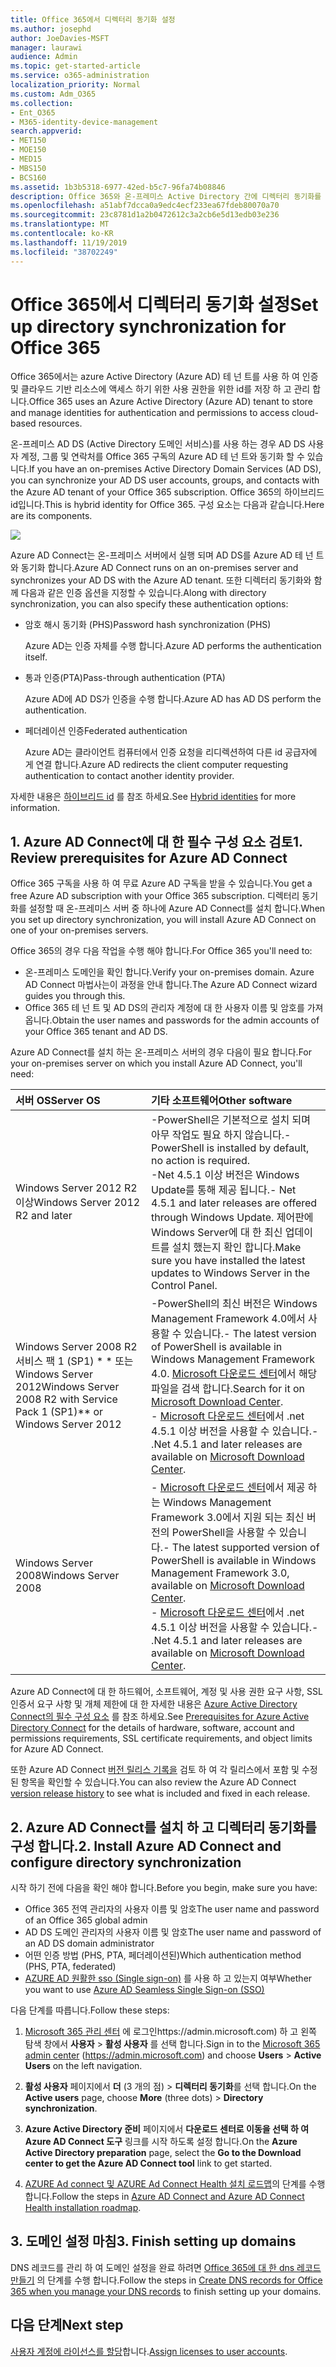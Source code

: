 ```yaml
---
title: Office 365에서 디렉터리 동기화 설정
ms.author: josephd
author: JoeDavies-MSFT
manager: laurawi
audience: Admin
ms.topic: get-started-article
ms.service: o365-administration
localization_priority: Normal
ms.custom: Adm_O365
ms.collection:
- Ent_O365
- M365-identity-device-management
search.appverid:
- MET150
- MOE150
- MED15
- MBS150
- BCS160
ms.assetid: 1b3b5318-6977-42ed-b5c7-96fa74b08846
description: Office 365와 온-프레미스 Active Directory 간에 디렉터리 동기화를 설정 하는 방법에 대해 알아봅니다.
ms.openlocfilehash: a51abf7dcca0a9edc4ecf233ea67fdeb80070a70
ms.sourcegitcommit: 23c8781d1a2b0472612c3a2cb6e5d13edb03e236
ms.translationtype: MT
ms.contentlocale: ko-KR
ms.lasthandoff: 11/19/2019
ms.locfileid: "38702249"
---
```

# <a name="set-up-directory-synchronization-for-office-365"></a><span data-ttu-id="83546-103">Office 365에서 디렉터리 동기화 설정</span><span class="sxs-lookup"><span data-stu-id="83546-103">Set up directory synchronization for Office 365</span></span>

<span data-ttu-id="83546-104">Office 365에서는 azure Active Directory (Azure AD) 테 넌 트를 사용 하 여 인증 및 클라우드 기반 리소스에 액세스 하기 위한 사용 권한을 위한 id를 저장 하 고 관리 합니다.</span><span class="sxs-lookup"><span data-stu-id="83546-104">Office 365 uses an Azure Active Directory (Azure AD) tenant to store and manage identities for authentication and permissions to access cloud-based resources.</span></span> 

<span data-ttu-id="83546-105">온-프레미스 AD DS (Active Directory 도메인 서비스)를 사용 하는 경우 AD DS 사용자 계정, 그룹 및 연락처를 Office 365 구독의 Azure AD 테 넌 트와 동기화 할 수 있습니다.</span><span class="sxs-lookup"><span data-stu-id="83546-105">If you have an on-premises Active Directory Domain Services (AD DS), you can synchronize your AD DS user accounts, groups, and contacts with the Azure AD tenant of your Office 365 subscription.</span></span> <span data-ttu-id="83546-106">Office 365의 하이브리드 id입니다.</span><span class="sxs-lookup"><span data-stu-id="83546-106">This is hybrid identity for Office 365.</span></span> <span data-ttu-id="83546-107">구성 요소는 다음과 같습니다.</span><span class="sxs-lookup"><span data-stu-id="83546-107">Here are its components.</span></span>

![](./media/about-office-365-identity/hybrid-identity.png)

<span data-ttu-id="83546-108">Azure AD Connect는 온-프레미스 서버에서 실행 되며 AD DS를 Azure AD 테 넌 트와 동기화 합니다.</span><span class="sxs-lookup"><span data-stu-id="83546-108">Azure AD Connect runs on an on-premises server and synchronizes your AD DS with the Azure AD tenant.</span></span> <span data-ttu-id="83546-109">또한 디렉터리 동기화와 함께 다음과 같은 인증 옵션을 지정할 수 있습니다.</span><span class="sxs-lookup"><span data-stu-id="83546-109">Along with directory synchronization, you can also specify these authentication options:</span></span>

- <span data-ttu-id="83546-110">암호 해시 동기화 (PHS)</span><span class="sxs-lookup"><span data-stu-id="83546-110">Password hash synchronization (PHS)</span></span>

  <span data-ttu-id="83546-111">Azure AD는 인증 자체를 수행 합니다.</span><span class="sxs-lookup"><span data-stu-id="83546-111">Azure AD performs the authentication itself.</span></span>

- <span data-ttu-id="83546-112">통과 인증(PTA)</span><span class="sxs-lookup"><span data-stu-id="83546-112">Pass-through authentication (PTA)</span></span>

  <span data-ttu-id="83546-113">Azure AD에 AD DS가 인증을 수행 합니다.</span><span class="sxs-lookup"><span data-stu-id="83546-113">Azure AD has AD DS perform the authentication.</span></span>

- <span data-ttu-id="83546-114">페더레이션 인증</span><span class="sxs-lookup"><span data-stu-id="83546-114">Federated authentication</span></span>

  <span data-ttu-id="83546-115">Azure AD는 클라이언트 컴퓨터에서 인증 요청을 리디렉션하여 다른 id 공급자에 게 연결 합니다.</span><span class="sxs-lookup"><span data-stu-id="83546-115">Azure AD redirects the client computer requesting authentication to contact another identity provider.</span></span>

<span data-ttu-id="83546-116">자세한 내용은 [하이브리드 id](plan-for-directory-synchronization.md) 를 참조 하세요.</span><span class="sxs-lookup"><span data-stu-id="83546-116">See [Hybrid identities](plan-for-directory-synchronization.md) for more information.</span></span>
  
## <a name="1-review-prerequisites-for-azure-ad-connect"></a><span data-ttu-id="83546-117">1. Azure AD Connect에 대 한 필수 구성 요소 검토</span><span class="sxs-lookup"><span data-stu-id="83546-117">1. Review prerequisites for Azure AD Connect</span></span>

<span data-ttu-id="83546-118">Office 365 구독을 사용 하 여 무료 Azure AD 구독을 받을 수 있습니다.</span><span class="sxs-lookup"><span data-stu-id="83546-118">You get a free Azure AD subscription with your Office 365 subscription.</span></span> <span data-ttu-id="83546-119">디렉터리 동기화를 설정할 때 온-프레미스 서버 중 하나에 Azure AD Connect를 설치 합니다.</span><span class="sxs-lookup"><span data-stu-id="83546-119">When you set up directory synchronization, you will install Azure AD Connect on one of your on-premises servers.</span></span>
  
<span data-ttu-id="83546-120">Office 365의 경우 다음 작업을 수행 해야 합니다.</span><span class="sxs-lookup"><span data-stu-id="83546-120">For Office 365 you'll need to:</span></span>
  
- <span data-ttu-id="83546-121">온-프레미스 도메인을 확인 합니다.</span><span class="sxs-lookup"><span data-stu-id="83546-121">Verify your on-premises domain.</span></span> <span data-ttu-id="83546-122">Azure AD Connect 마법사는이 과정을 안내 합니다.</span><span class="sxs-lookup"><span data-stu-id="83546-122">The Azure AD Connect wizard guides you through this.</span></span>
- <span data-ttu-id="83546-123">Office 365 테 넌 트 및 AD DS의 관리자 계정에 대 한 사용자 이름 및 암호를 가져옵니다.</span><span class="sxs-lookup"><span data-stu-id="83546-123">Obtain the user names and passwords for the admin accounts of your Office 365 tenant and AD DS.</span></span>

<span data-ttu-id="83546-124">Azure AD Connect를 설치 하는 온-프레미스 서버의 경우 다음이 필요 합니다.</span><span class="sxs-lookup"><span data-stu-id="83546-124">For your on-premises server on which you install Azure AD Connect, you'll need:</span></span>
  
|<span data-ttu-id="83546-125">**서버 OS**</span><span class="sxs-lookup"><span data-stu-id="83546-125">**Server OS**</span></span>|<span data-ttu-id="83546-126">**기타 소프트웨어**</span><span class="sxs-lookup"><span data-stu-id="83546-126">**Other software**</span></span>|
|:-----|:-----|
|<span data-ttu-id="83546-127">Windows Server 2012 R2 이상</span><span class="sxs-lookup"><span data-stu-id="83546-127">Windows Server 2012 R2 and later</span></span> | <span data-ttu-id="83546-128">-PowerShell은 기본적으로 설치 되며 아무 작업도 필요 하지 않습니다.</span><span class="sxs-lookup"><span data-stu-id="83546-128">- PowerShell is installed by default, no action is required.</span></span>  <br> <span data-ttu-id="83546-129">-Net 4.5.1 이상 버전은 Windows Update를 통해 제공 됩니다.</span><span class="sxs-lookup"><span data-stu-id="83546-129">- Net 4.5.1 and later releases are offered through Windows Update.</span></span> <span data-ttu-id="83546-130">제어판에 Windows Server에 대 한 최신 업데이트를 설치 했는지 확인 합니다.</span><span class="sxs-lookup"><span data-stu-id="83546-130">Make sure you have installed the latest updates to Windows Server in the Control Panel.</span></span> |
|<span data-ttu-id="83546-131">Windows Server 2008 R2 서비스 팩 1 (SP1) \* \* 또는 Windows Server 2012</span><span class="sxs-lookup"><span data-stu-id="83546-131">Windows Server 2008 R2 with Service Pack 1 (SP1)\*\* or Windows Server 2012</span></span> | <span data-ttu-id="83546-132">-PowerShell의 최신 버전은 Windows Management Framework 4.0에서 사용할 수 있습니다.</span><span class="sxs-lookup"><span data-stu-id="83546-132">- The latest version of PowerShell is available in Windows Management Framework 4.0.</span></span> <span data-ttu-id="83546-133">[Microsoft 다운로드 센터](https://go.microsoft.com/fwlink/p/?LinkId=717996)에서 해당 파일을 검색 합니다.</span><span class="sxs-lookup"><span data-stu-id="83546-133">Search for it on [Microsoft Download Center](https://go.microsoft.com/fwlink/p/?LinkId=717996).</span></span>  <br> <span data-ttu-id="83546-134">- [Microsoft 다운로드 센터](https://go.microsoft.com/fwlink/p/?LinkId=717996)에서 .net 4.5.1 이상 버전을 사용할 수 있습니다.</span><span class="sxs-lookup"><span data-stu-id="83546-134">- .Net 4.5.1 and later releases are available on [Microsoft Download Center](https://go.microsoft.com/fwlink/p/?LinkId=717996).</span></span> |
|<span data-ttu-id="83546-135">Windows Server 2008</span><span class="sxs-lookup"><span data-stu-id="83546-135">Windows Server 2008</span></span> | <span data-ttu-id="83546-136">- [Microsoft 다운로드 센터](https://go.microsoft.com/fwlink/p/?LinkId=717996)에서 제공 하는 Windows Management Framework 3.0에서 지원 되는 최신 버전의 PowerShell을 사용할 수 있습니다.</span><span class="sxs-lookup"><span data-stu-id="83546-136">- The latest supported version of PowerShell is available in Windows Management Framework 3.0, available on [Microsoft Download Center](https://go.microsoft.com/fwlink/p/?LinkId=717996).</span></span>  <br> <span data-ttu-id="83546-137">- [Microsoft 다운로드 센터](https://go.microsoft.com/fwlink/p/?LinkId=717996)에서 .net 4.5.1 이상 버전을 사용할 수 있습니다.</span><span class="sxs-lookup"><span data-stu-id="83546-137">- .Net 4.5.1 and later releases are available on [Microsoft Download Center](https://go.microsoft.com/fwlink/p/?LinkId=717996).</span></span> |

<span data-ttu-id="83546-138">Azure AD Connect에 대 한 하드웨어, 소프트웨어, 계정 및 사용 권한 요구 사항, SSL 인증서 요구 사항 및 개체 제한에 대 한 자세한 내용은 [Azure Active Directory Connect의 필수 구성 요소](https://docs.microsoft.com/azure/active-directory/hybrid/how-to-connect-install-prerequisites) 를 참조 하세요.</span><span class="sxs-lookup"><span data-stu-id="83546-138">See [Prerequisites for Azure Active Directory Connect](https://docs.microsoft.com/azure/active-directory/hybrid/how-to-connect-install-prerequisites) for the details of hardware, software, account and permissions requirements, SSL certificate requirements, and object limits for Azure AD Connect.</span></span>
  
<span data-ttu-id="83546-139">또한 Azure AD Connect [버전 릴리스 기록을](https://docs.microsoft.com/azure/active-directory/hybrid/reference-connect-version-history) 검토 하 여 각 릴리스에서 포함 및 수정 된 항목을 확인할 수 있습니다.</span><span class="sxs-lookup"><span data-stu-id="83546-139">You can also review the Azure AD Connect [version release history](https://docs.microsoft.com/azure/active-directory/hybrid/reference-connect-version-history) to see what is included and fixed in each release.</span></span>

## <a name="2-install-azure-ad-connect-and-configure-directory-synchronization"></a><span data-ttu-id="83546-140">2. Azure AD Connect를 설치 하 고 디렉터리 동기화를 구성 합니다.</span><span class="sxs-lookup"><span data-stu-id="83546-140">2. Install Azure AD Connect and configure directory synchronization</span></span>

<span data-ttu-id="83546-141">시작 하기 전에 다음을 확인 해야 합니다.</span><span class="sxs-lookup"><span data-stu-id="83546-141">Before you begin, make sure you have:</span></span>

- <span data-ttu-id="83546-142">Office 365 전역 관리자의 사용자 이름 및 암호</span><span class="sxs-lookup"><span data-stu-id="83546-142">The user name and password of an Office 365 global admin</span></span>
- <span data-ttu-id="83546-143">AD DS 도메인 관리자의 사용자 이름 및 암호</span><span class="sxs-lookup"><span data-stu-id="83546-143">The user name and password of an AD DS domain administrator</span></span>
- <span data-ttu-id="83546-144">어떤 인증 방법 (PHS, PTA, 페더레이션된)</span><span class="sxs-lookup"><span data-stu-id="83546-144">Which authentication method (PHS, PTA, federated)</span></span>
- <span data-ttu-id="83546-145">[AZURE AD 원활한 sso (Single sign-on)](https://docs.microsoft.com/azure/active-directory/hybrid/how-to-connect-sso) 를 사용 하 고 있는지 여부</span><span class="sxs-lookup"><span data-stu-id="83546-145">Whether you want to use [Azure AD Seamless Single Sign-on (SSO)](https://docs.microsoft.com/azure/active-directory/hybrid/how-to-connect-sso)</span></span>

<span data-ttu-id="83546-146">다음 단계를 따릅니다.</span><span class="sxs-lookup"><span data-stu-id="83546-146">Follow these steps:</span></span>

1. <span data-ttu-id="83546-147">[Microsoft 365 관리 센터](https://admin.microsoft.com) 에 로그인https://admin.microsoft.com) 하 고 왼쪽 탐색 창에서 **사용자** \> **활성 사용자** 를 선택 합니다.</span><span class="sxs-lookup"><span data-stu-id="83546-147">Sign in to the [Microsoft 365 admin center](https://admin.microsoft.com) (https://admin.microsoft.com) and choose **Users** \> **Active Users** on the left navigation.</span></span>
2. <span data-ttu-id="83546-148">**활성 사용자** 페이지에서 **더** (3 개의 점) \> **디렉터리 동기화**를 선택 합니다.</span><span class="sxs-lookup"><span data-stu-id="83546-148">On the **Active users** page, choose **More** (three dots) \> **Directory synchronization**.</span></span>
  
3. <span data-ttu-id="83546-149">**Azure Active Directory 준비** 페이지에서 **다운로드 센터로 이동을 선택 하 여 Azure AD Connect 도구** 링크를 시작 하도록 설정 합니다.</span><span class="sxs-lookup"><span data-stu-id="83546-149">On the **Azure Active Directory preparation** page, select the **Go to the Download center to get the Azure AD Connect tool** link to get started.</span></span> 
4. <span data-ttu-id="83546-150">[AZURE Ad connect 및 AZURE Ad Connect Health 설치 로드맵](https://docs.microsoft.com/azure/active-directory/hybrid/how-to-connect-install-roadmap)의 단계를 수행 합니다.</span><span class="sxs-lookup"><span data-stu-id="83546-150">Follow the steps in [Azure AD Connect and Azure AD Connect Health installation roadmap](https://docs.microsoft.com/azure/active-directory/hybrid/how-to-connect-install-roadmap).</span></span>

## <a name="3-finish-setting-up-domains"></a><span data-ttu-id="83546-151">3. 도메인 설정 마침</span><span class="sxs-lookup"><span data-stu-id="83546-151">3. Finish setting up domains</span></span>

<span data-ttu-id="83546-152">DNS 레코드를 관리 하 여 도메인 설정을 완료 하려면 [Office 365에 대 한 dns 레코드 만들기](https://support.office.com/article/b0f3fdca-8a80-4e8e-9ef3-61e8a2a9ab23) 의 단계를 수행 합니다.</span><span class="sxs-lookup"><span data-stu-id="83546-152">Follow the steps in [Create DNS records for Office 365 when you manage your DNS records](https://support.office.com/article/b0f3fdca-8a80-4e8e-9ef3-61e8a2a9ab23) to finish setting up your domains.</span></span>

## <a name="next-step"></a><span data-ttu-id="83546-153">다음 단계</span><span class="sxs-lookup"><span data-stu-id="83546-153">Next step</span></span>

<span data-ttu-id="83546-154">[사용자 계정에 라이선스를 할당](assign-licenses-to-user-accounts.md)합니다.</span><span class="sxs-lookup"><span data-stu-id="83546-154">[Assign licenses to user accounts](assign-licenses-to-user-accounts.md).</span></span>
